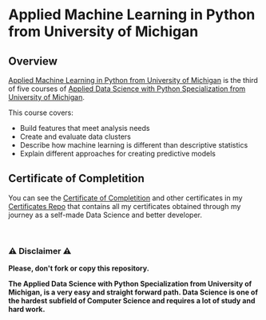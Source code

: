 # Applied Machine Learning in Python from University of Michigan

## Overview
[Applied Machine Learning in Python from University of Michigan](https://www.coursera.org/learn/python-machine-learning?specialization=data-science-python) is the third of five courses of [Applied Data Science with Python Specialization from University of Michigan](https://www.coursera.org/specializations/data-science-python). 

This course covers:

- Build features that meet analysis needs
- Create and evaluate data clusters
- Describe how machine learning is different than descriptive statistics
- Explain different approaches for creating predictive models

## Certificate of Completition
You can see the [Certificate of Completition](https://github.com/AlessandroCorradini/Certificates/blob/master/Coursera%20-%20Applied%20Machine%20Learning%20in%20Python%20Certificate%20-%20University%20of%20Michigan.pdf) and other certificates in my [Certificates Repo](https://github.com/AlessandroCorradini/Certificates) that contains all my certificates obtained through my journey as a self-made Data Science and better developer.

<br/>

### ⚠️ Disclaimer ⚠️
**Please, don't fork or copy this repository.**

**The Applied Data Science with Python Specialization from University of Michigan, is a very easy and straight forward path. Data Science is one of the hardest subfield of Computer Science and requires a lot of study and hard work.**